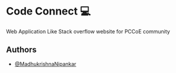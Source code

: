 # Code Connect 💻

Web Application Like Stack overflow website for PCCoE community

## Authors

- [@MadhukrishnaNipankar](https://www.github.com/MadhukrishnaNipankar)

